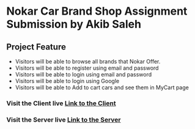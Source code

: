 # Nokar Car Brand Shop Assignment Submission by Akib Saleh

## Project Feature

- Visitors will be able to browse all brands that Nokar Offer.
- Visitors will be able to register using email and password
- Visitors will be able to login using email and password
- Visitors will be able to login using Google
- Visitors will be able to Add to cart cars and see them in MyCart page

### Visit the Client live [Link to the Client](https://nokar-akib-saleh.web.app)

### Visit the Server live [Link to the Server](https://nokar-shop-server.vercel.app/)
